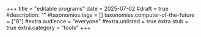 +++
title = "editable programs"
date = 2025-07-02
#draft = true
#description: ""
#taxonomies.tags = []
taxonomies.computer-of-the-future = ["8"]
#extra.audience = "everyone"
#extra.unlisted = true
extra.stub = true
extra.category = "tools"
+++

